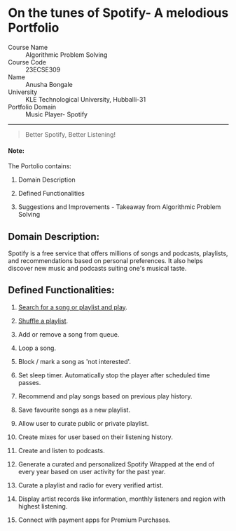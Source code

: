 # On the tunes of Spotify- A melodious Portfolio
<dl>
<dt>Course Name</dt>
<dd>Algorithmic Problem Solving</dd>
<dt>Course Code</dt>
<dd>23ECSE309</dd>
<dt>Name</dt>
<dd>Anusha Bongale</dd>
<dt>University</dt>
<dd>KLE Technological University, Hubballi-31</dd>
<dt>Portfolio Domain</dt>
<dd>Music Player- Spotify</dd>
</dl>


* * *

> Better Spotify, Better Listening!


#### Note:
The Portolio contains:

1. Domain Description
   
3. Defined Functionalities
   
5. Suggestions and Improvements - Takeaway from Algorithmic Problem Solving


## Domain Description:

Spotify is a free service that offers millions of songs and podcasts, playlists, and recommendations based on personal preferences. It also helps discover new music and podcasts suiting one's musical taste.

## Defined Functionalities:
1. [Search for a song or playlist and play](/pages/search_for_song.md).

2. [Shuffle a playlist](/pages/shuffle_playlist).
   
3. Add or remove a song from queue.

4. Loop a song.

5. Block / mark a song as 'not interested'.

6. Set sleep timer. Automatically stop the player after scheduled time passes.

7. Recommend and play songs based on previous play history.

8. Save favourite songs as a new playlist.

9. Allow user to curate public or private playlist.

10. Create mixes for user based on their listening history.

11. Create and listen to podcasts.

12. Generate a curated and personalized Spotify Wrapped at the end of every year based on user activity for the past year.

13. Curate a playlist and radio for every verified artist.

14. Display artist records like information, monthly listeners and region with highest listening.

15. Connect with payment apps for Premium Purchases.
